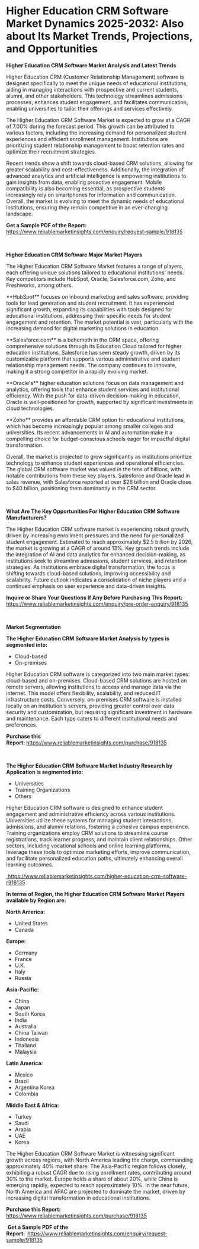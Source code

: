 <p><h1>Higher Education CRM Software Market Dynamics 2025-2032: Also about Its Market Trends, Projections, and Opportunities</h1></p><p><strong>Higher Education CRM Software Market Analysis and Latest Trends</strong></p>
<p><p>Higher Education CRM (Customer Relationship Management) software is designed specifically to meet the unique needs of educational institutions, aiding in managing interactions with prospective and current students, alumni, and other stakeholders. This technology streamlines admissions processes, enhances student engagement, and facilitates communication, enabling universities to tailor their offerings and services effectively.</p><p>The Higher Education CRM Software Market is expected to grow at a CAGR of 7.00% during the forecast period. This growth can be attributed to various factors, including the increasing demand for personalized student experiences and efficient enrollment management. Institutions are prioritizing student relationship management to boost retention rates and optimize their recruitment strategies.</p><p>Recent trends show a shift towards cloud-based CRM solutions, allowing for greater scalability and cost-effectiveness. Additionally, the integration of advanced analytics and artificial intelligence is empowering institutions to gain insights from data, enabling proactive engagement. Mobile compatibility is also becoming essential, as prospective students increasingly rely on smartphones for information and communication. Overall, the market is evolving to meet the dynamic needs of educational institutions, ensuring they remain competitive in an ever-changing landscape.</p></p>
<p><strong>Get a Sample PDF of the Report:&nbsp;</strong> <a href="https://www.reliablemarketinsights.com/enquiry/request-sample/918135?utm_campaign=2177&utm_medium=2&utm_source=Github&utm_content=ia&utm_term=16042025&utm_id=higher-education-crm-software">https://www.reliablemarketinsights.com/enquiry/request-sample/918135</a></p>
<p>&nbsp;</p>
<p><strong>Higher Education CRM Software Major Market Players</strong></p>
<p><p>The Higher Education CRM Software Market features a range of players, each offering unique solutions tailored to educational institutions' needs. Key competitors include HubSpot, Oracle, Salesforce.com, Zoho, and Freshworks, among others. </p><p>**HubSpot** focuses on inbound marketing and sales software, providing tools for lead generation and student recruitment. It has experienced significant growth, expanding its capabilities with tools designed for educational institutions, addressing their specific needs for student engagement and retention. The market potential is vast, particularly with the increasing demand for digital marketing solutions in education.</p><p>**Salesforce.com** is a behemoth in the CRM space, offering comprehensive solutions through its Education Cloud tailored for higher education institutions. Salesforce has seen steady growth, driven by its customizable platform that supports various administrative and student relationship management needs. The company continues to innovate, making it a strong competitor in a rapidly evolving market.</p><p>**Oracle's** higher education solutions focus on data management and analytics, offering tools that enhance student services and institutional efficiency. With the push for data-driven decision-making in education, Oracle is well-positioned for growth, supported by significant investments in cloud technologies.</p><p>**Zoho** provides an affordable CRM option for educational institutions, which has become increasingly popular among smaller colleges and universities. Its recent advancements in AI and automation make it a compelling choice for budget-conscious schools eager for impactful digital transformation.</p><p>Overall, the market is projected to grow significantly as institutions prioritize technology to enhance student experiences and operational efficiencies. The global CRM software market was valued in the tens of billions, with notable contributions from these key players. Salesforce and Oracle lead in sales revenue, with Salesforce reported at over $26 billion and Oracle close to $40 billion, positioning them dominantly in the CRM sector.</p></p>
<p>&nbsp;</p>
<p><strong>What Are The Key Opportunities For Higher Education CRM Software Manufacturers?</strong></p>
<p><p>The Higher Education CRM software market is experiencing robust growth, driven by increasing enrollment pressures and the need for personalized student engagement. Estimated to reach approximately $2.5 billion by 2026, the market is growing at a CAGR of around 13%. Key growth trends include the integration of AI and data analytics for enhanced decision-making, as institutions seek to streamline admissions, student services, and retention strategies. As institutions embrace digital transformation, the focus is shifting towards cloud-based solutions, improving accessibility and scalability. Future outlook indicates a consolidation of niche players and a continued emphasis on user experience and data-driven insights.</p></p>
<p><strong>Inquire or Share Your Questions If Any Before Purchasing This Report:</strong> <a href="https://www.reliablemarketinsights.com/enquiry/pre-order-enquiry/918135?utm_campaign=2177&utm_medium=2&utm_source=Github&utm_content=ia&utm_term=16042025&utm_id=higher-education-crm-software">https://www.reliablemarketinsights.com/enquiry/pre-order-enquiry/918135</a></p>
<p>&nbsp;</p>
<p><strong>Market Segmentation</strong></p>
<p><strong>The Higher Education CRM Software Market Analysis by types is segmented into:</strong></p>
<p><ul><li>Cloud-based</li><li>On-premises</li></ul></p>
<p><p>Higher Education CRM software is categorized into two main market types: cloud-based and on-premises. Cloud-based CRM solutions are hosted on remote servers, allowing institutions to access and manage data via the internet. This model offers flexibility, scalability, and reduced IT infrastructure costs. Conversely, on-premises CRM software is installed locally on an institution's servers, providing greater control over data security and customization, but requiring significant investment in hardware and maintenance. Each type caters to different institutional needs and preferences.</p></p>
<p><strong>Purchase this Report:&nbsp;</strong><a href="https://www.reliablemarketinsights.com/purchase/918135?utm_campaign=2177&utm_medium=2&utm_source=Github&utm_content=ia&utm_term=16042025&utm_id=higher-education-crm-software">https://www.reliablemarketinsights.com/purchase/918135</a></p>
<p>&nbsp;</p>
<p><strong>The Higher Education CRM Software Market Industry Research by Application is segmented into:</strong></p>
<p><ul><li>Universities</li><li>Training Organizations</li><li>Others</li></ul></p>
<p><p>Higher Education CRM software is designed to enhance student engagement and administrative efficiency across various institutions. Universities utilize these systems for managing student interactions, admissions, and alumni relations, fostering a cohesive campus experience. Training organizations employ CRM solutions to streamline course registrations, track learner progress, and maintain client relationships. Other sectors, including vocational schools and online learning platforms, leverage these tools to optimize marketing efforts, improve communication, and facilitate personalized education paths, ultimately enhancing overall learning outcomes.</p></p>
<p><a href="https://www.reliablemarketinsights.com/higher-education-crm-software-r918135?utm_campaign=2177&utm_medium=2&utm_source=Github&utm_content=ia&utm_term=16042025&utm_id=higher-education-crm-software">&nbsp;https://www.reliablemarketinsights.com/higher-education-crm-software-r918135</a></p>
<p><strong>In terms of Region, the Higher Education CRM Software Market Players available by Region are:</strong></p>
<p>
    <p> <strong> North America: </strong>
        <ul>
            <li>United States</li>
            <li>Canada</li>
        </ul>
        </p> 
    <p> <strong> Europe: </strong>
        <ul>
            <li>Germany</li>
            <li>France</li>
            <li>U.K.</li>
            <li>Italy</li>
            <li>Russia</li>
        </ul>
        </p> 
    <p> <strong> Asia-Pacific: </strong>
        <ul>
            <li>China</li>
            <li>Japan</li>
            <li>South Korea</li>
            <li>India</li>
            <li>Australia</li>
            <li>China Taiwan</li>
            <li>Indonesia</li>
            <li>Thailand</li>
            <li>Malaysia</li>
        </ul>
        </p> 
    <p> <strong> Latin America: </strong>
        <ul>
            <li>Mexico</li>
            <li>Brazil</li>
            <li>Argentina Korea</li>
            <li>Colombia</li>
        </ul>
        </p> 
    <p> <strong> Middle East & Africa: </strong>
        <ul>
            <li>Turkey</li>
            <li>Saudi</li>
            <li>Arabia</li>
            <li>UAE</li>
            <li>Korea</li>
        </ul>
    </p>
    </p>
<p><p>The Higher Education CRM Software Market is witnessing significant growth across regions, with North America leading the charge, commanding approximately 40% market share. The Asia-Pacific region follows closely, exhibiting a robust CAGR due to rising enrollment rates, contributing around 30% to the market. Europe holds a share of about 20%, while China is emerging rapidly, expected to reach approximately 10%. In the near future, North America and APAC are projected to dominate the market, driven by increasing digital transformation in educational institutions.</p></p>
<p><strong>Purchase this Report: </strong><a href="https://www.reliablemarketinsights.com/purchase/918135?utm_campaign=2177&utm_medium=2&utm_source=Github&utm_content=ia&utm_term=16042025&utm_id=higher-education-crm-software">https://www.reliablemarketinsights.com/purchase/918135</a></p>
<p>&nbsp;<strong>Get a Sample PDF of the Report:&nbsp;&nbsp;</strong><a href="https://www.reliablemarketinsights.com/enquiry/request-sample/918135?utm_campaign=2177&utm_medium=2&utm_source=Github&utm_content=ia&utm_term=16042025&utm_id=higher-education-crm-software">https://www.reliablemarketinsights.com/enquiry/request-sample/918135</a></p>
<p><strong></strong></p>
<p><p></p><p></p><p></p></p>